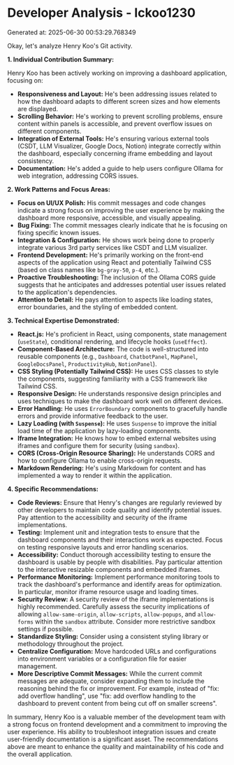 # Developer Analysis - lckoo1230
Generated at: 2025-06-30 00:53:29.768349

Okay, let's analyze Henry Koo's Git activity.

**1. Individual Contribution Summary:**

Henry Koo has been actively working on improving a dashboard application, focusing on:

*   **Responsiveness and Layout:** He's been addressing issues related to how the dashboard adapts to different screen sizes and how elements are displayed.
*   **Scrolling Behavior:** He's working to prevent scrolling problems, ensure content within panels is accessible, and prevent overflow issues on different components.
*   **Integration of External Tools:** He's ensuring various external tools (CSDT, LLM Visualizer, Google Docs, Notion) integrate correctly within the dashboard, especially concerning iframe embedding and layout consistency.
*   **Documentation:** He's added a guide to help users configure Ollama for web integration, addressing CORS issues.

**2. Work Patterns and Focus Areas:**

*   **Focus on UI/UX Polish:** His commit messages and code changes indicate a strong focus on improving the user experience by making the dashboard more responsive, accessible, and visually appealing.
*   **Bug Fixing:** The commit messages clearly indicate that he is focusing on fixing specific known issues.
*   **Integration & Configuration:** He shows work being done to properly integrate various 3rd party services like CSDT and LLM visualizer.
*   **Frontend Development:** He's primarily working on the front-end aspects of the application using React and potentially Tailwind CSS (based on class names like `bg-gray-50`, `p-4`, etc.).
*   **Proactive Troubleshooting:** The inclusion of the Ollama CORS guide suggests that he anticipates and addresses potential user issues related to the application's dependencies.
*   **Attention to Detail:** He pays attention to aspects like loading states, error boundaries, and the styling of embedded content.

**3. Technical Expertise Demonstrated:**

*   **React.js:** He's proficient in React, using components, state management (`useState`), conditional rendering, and lifecycle hooks (`useEffect`).
*   **Component-Based Architecture:**  The code is well-structured into reusable components (e.g., `Dashboard`, `ChatbotPanel`, `MapPanel`, `GoogleDocsPanel`, `ProductivityHub`, `NotionPanel`).
*   **CSS Styling (Potentially Tailwind CSS):** He uses CSS classes to style the components, suggesting familiarity with a CSS framework like Tailwind CSS.
*   **Responsive Design:**  He understands responsive design principles and uses techniques to make the dashboard work well on different devices.
*   **Error Handling:** He uses `ErrorBoundary` components to gracefully handle errors and provide informative feedback to the user.
*   **Lazy Loading (with `Suspense`):** He uses `Suspense` to improve the initial load time of the application by lazy-loading components.
*   **Iframe Integration:** He knows how to embed external websites using iframes and configure them for security (using `sandbox`).
*   **CORS (Cross-Origin Resource Sharing):** He understands CORS and how to configure Ollama to enable cross-origin requests.
*   **Markdown Rendering:**  He's using Markdown for content and has implemented a way to render it within the application.

**4. Specific Recommendations:**

*   **Code Reviews:** Ensure that Henry's changes are regularly reviewed by other developers to maintain code quality and identify potential issues.  Pay attention to the accessibility and security of the iframe implementations.
*   **Testing:** Implement unit and integration tests to ensure that the dashboard components and their interactions work as expected.  Focus on testing responsive layouts and error handling scenarios.
*   **Accessibility:**  Conduct thorough accessibility testing to ensure the dashboard is usable by people with disabilities. Pay particular attention to the interactive resizable components and embedded iframes.
*   **Performance Monitoring:** Implement performance monitoring tools to track the dashboard's performance and identify areas for optimization. In particular, monitor iframe resource usage and loading times.
*   **Security Review:**  A security review of the iframe implementations is highly recommended.  Carefully assess the security implications of allowing `allow-same-origin`, `allow-scripts`, `allow-popups`, and `allow-forms` within the `sandbox` attribute.  Consider more restrictive sandbox settings if possible.
*   **Standardize Styling:** Consider using a consistent styling library or methodology throughout the project.
*   **Centralize Configuration:** Move hardcoded URLs and configurations into environment variables or a configuration file for easier management.
*   **More Descriptive Commit Messages:**  While the current commit messages are adequate, consider expanding them to include the reasoning behind the fix or improvement. For example, instead of "fix: add overflow handling", use "fix: add overflow handling to the dashboard to prevent content from being cut off on smaller screens".

In summary, Henry Koo is a valuable member of the development team with a strong focus on frontend development and a commitment to improving the user experience. His ability to troubleshoot integration issues and create user-friendly documentation is a significant asset. The recommendations above are meant to enhance the quality and maintainability of his code and the overall application.
